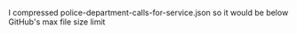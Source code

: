 I compressed police-department-calls-for-service.json so it would be below GitHub's max file size limit
